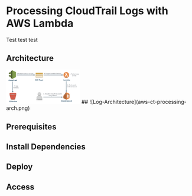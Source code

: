 # Processing CloudTrail Logs with AWS Lambda

Test test test

## Architecture
<img src="aws-ct-processing-arch.png" alt="Logging Architecture" style="width: 200px;"/>
## ![Log-Architecture](aws-ct-processing-arch.png)

## Prerequisites

## Install Dependencies

## Deploy

## Access